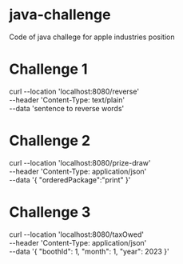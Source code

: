 # java-challenge
Code of java challege for apple industries position

# Challenge 1
curl --location 'localhost:8080/reverse' \
--header 'Content-Type: text/plain' \
--data 'sentence to reverse words'

# Challenge 2
curl --location 'localhost:8080/prize-draw' \
--header 'Content-Type: application/json' \
--data '{
    "orderedPackage":"print"
}'

# Challenge 3
curl --location 'localhost:8080/taxOwed' \
--header 'Content-Type: application/json' \
--data '{
    "boothId": 1,
    "month": 1,
    "year": 2023
}'

